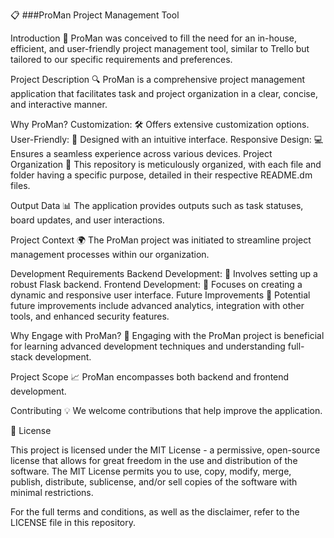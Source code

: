 📋 ###ProMan Project Management Tool

Introduction
🚀 ProMan was conceived to fill the need for an in-house, efficient, and user-friendly project management tool, similar to Trello but tailored to our specific requirements and preferences.

Project Description
🔍 ProMan is a comprehensive project management application that facilitates task and project organization in a clear, concise, and interactive manner.

Why ProMan?
Customization: 🛠 Offers extensive customization options.
User-Friendly: 👥 Designed with an intuitive interface.
Responsive Design: 💻 Ensures a seamless experience across various devices.
Project Organization
📁 This repository is meticulously organized, with each file and folder having a specific purpose, detailed in their respective README.dm files.

Output Data
📊 The application provides outputs such as task statuses, board updates, and user interactions.

Project Context
🌍 The ProMan project was initiated to streamline project management processes within our organization.

Development Requirements
Backend Development: 🔧 Involves setting up a robust Flask backend.
Frontend Development: 🎨 Focuses on creating a dynamic and responsive user interface.
Future Improvements
🌟 Potential future improvements include advanced analytics, integration with other tools, and enhanced security features.

Why Engage with ProMan?
🤝 Engaging with the ProMan project is beneficial for learning advanced development techniques and understanding full-stack development.

Project Scope
📈 ProMan encompasses both backend and frontend development.

Contributing
💡 We welcome contributions that help improve the application.

📝 License

This project is licensed under the MIT License - a permissive, open-source license that allows for great freedom in the use and distribution of the software. The MIT License permits you to use, copy, modify, merge, publish, distribute, sublicense, and/or sell copies of the software with minimal restrictions.

For the full terms and conditions, as well as the disclaimer, refer to the LICENSE file in this repository.